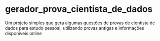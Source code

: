 # gerador_prova_cientista_de_dados
Um projeto simples que gera algumas questões de provas de cientista de dados para estudo pessoal, utilizando provas antigas e informações disponíveis online
